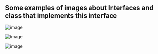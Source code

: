 ## Some examples of images about Interfaces and class that implements this interface

![image](https://github.com/RicardoPereiraDev/About_inheritance_and_polymorphism/assets/155699805/5318776d-034c-4f46-8904-442487deb2ec)

![image](https://github.com/RicardoPereiraDev/About_inheritance_and_polymorphism/assets/155699805/bdbf992b-6d04-423f-a516-6251f3487215)

![image](https://github.com/RicardoPereiraDev/About_inheritance_and_polymorphism/assets/155699805/06f3b9b4-7de2-4b4d-afc5-ef865976b094)




